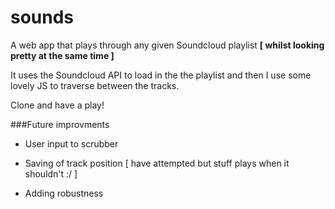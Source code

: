 sounds
======

A web app that plays through any given Soundcloud playlist **[ whilst looking pretty at the same time ]**

It uses the Soundcloud API to load in the the playlist and then I use some lovely JS to traverse between the tracks. 

Clone and have a play!

###Future improvments

- User input to scrubber

- Saving of track position [ have attempted but stuff plays when it shouldn't :/ ]

- Adding robustness
